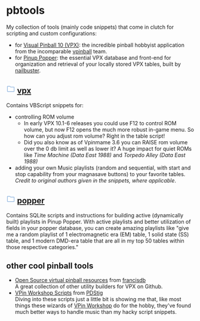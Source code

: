 # pbtools

My collection of tools (mainly code snippets) that come in clutch for scripting and custom configurations:
* for [Visual Pinball 10 (VPX)](https://github.com/vpinball/vpinball/releases): the incredible pinball hobbyist application from the incomparable [vpinball](https://github.com/vpinball) team.
* for [Pinup Popper](https://www.nailbuster.com/wikipinup/doku.php?id=start): the essential VPX database and front-end for organization and retrieval of your locally stored VPX tables, built by [nailbuster](https://github.com/nailbuster). 

## [![folder](images/folder_24dp_A7C4E5_FILL0_wght400_GRAD0_opsz24.png)](vpx) [vpx](vpx) 
Contains VBScript snippets for: 
* controlling ROM volume
  * In early VPX 10.1-6 releases you could use F12 to control ROM volume, but now F12 opens the much more robust in-game menu. So how can you adjust rom volume? Right in the table script!
  * Did you also know as of Vpinmame 3.6 you can RAISE rom volume over the 0 db limit as well as lower it? A huge impact for quiet ROMs like *Time Machine (Data East 1988)* and *Torpedo Alley (Data East 1988)*  
* adding your own Music playlists (random and sequential, with start and stop capability from your magnasave buttons) to your favorite tables. <br>*Credit to original authors given in the snippets, where applicable*.

## [![folder](images/folder_24dp_A7C4E5_FILL0_wght400_GRAD0_opsz24.png)](popper) [popper](popper) 
Contains SQLite scripts and instructions for building active (dynamically built) playlists in Pinup Popper. With active playlists and better utilization of fields in your popper database, you can create amazing playlists like "give me a random playlist of 1 electromagnetic era (EM) table, 1 solid state (SS) table, and 1 modern DMD-era table that are all in my top 50 tables within those respective categories."

## other cool pinball tools
* [Open Source virtual pinball resources](https://github.com/francisdb/oss-virtual-pinball) from [francisdb](https://github.com/francisdb)<br>A great collection of other utility builders for VPX on Github.
* [VPin Workshop Scripts](https://gitlab.com/PDStig/vpin-workshop-scripts) from [PDStig](https://gitlab.com/PDStig)<br>Diving into these scripts just a little bit is showing me that, like most things these wizards of [VPin Workshop](https://www.vpinworkshop.com/work/) do for the hobby, they've found much better ways to handle music than my hacky script snippets.

